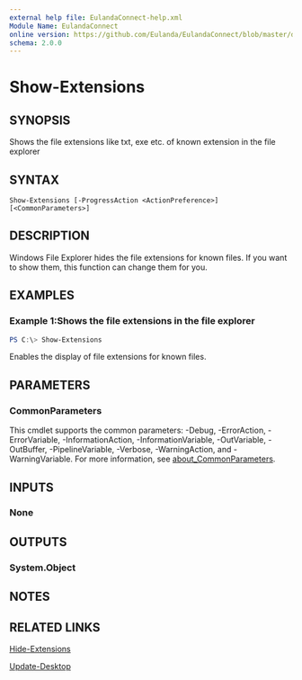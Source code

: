 ```yaml
---
external help file: EulandaConnect-help.xml
Module Name: EulandaConnect
online version: https://github.com/Eulanda/EulandaConnect/blob/master/docs/Show-Extensiom.md
schema: 2.0.0
---
```


# Show-Extensions

## SYNOPSIS
Shows the file extensions like txt, exe etc. of known extension in the file explorer

## SYNTAX

```
Show-Extensions [-ProgressAction <ActionPreference>] [<CommonParameters>]
```

## DESCRIPTION
Windows File Explorer hides the file extensions for known files. If you want to show them, this function can change them for you.

## EXAMPLES

### Example 1:Shows the file extensions in the file explorer
```powershell
PS C:\> Show-Extensions
```

Enables the display of file extensions for known files.

## PARAMETERS


### CommonParameters
This cmdlet supports the common parameters: -Debug, -ErrorAction, -ErrorVariable, -InformationAction, -InformationVariable, -OutVariable, -OutBuffer, -PipelineVariable, -Verbose, -WarningAction, and -WarningVariable. For more information, see [about_CommonParameters](http://go.microsoft.com/fwlink/?LinkID=113216).

## INPUTS

### None

## OUTPUTS

### System.Object
## NOTES

## RELATED LINKS

[Hide-Extensions](./functions/Hide-Extensions.md)

[Update-Desktop](./functions/Update-Desktop.md)



